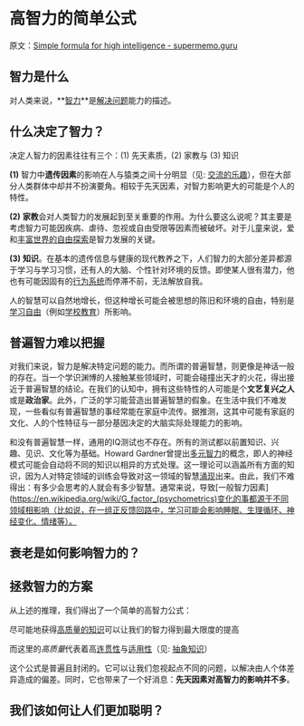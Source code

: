 # 高智力的简单公式

原文：[Simple formula for high intelligence - supermemo.guru](https://supermemo.guru/wiki/Simple_formula_for_high_intelligence)

## 智力是什么

对人类来说，**[智力](https://supermemo.guru/wiki/Intelligence)**是[解决问题](https://supermemo.guru/wiki/How_to_solve_any_problem%3F)能力的描述。

## 什么决定了智力？

决定人智力的因素往往有三个：(1) 先天素质，(2) 家教与 (3) 知识

**(1)** 智力中**遗传因素**的影响在人与猿类之间十分明显（见: [交流的乐趣](https://supermemo.guru/wiki/Pleasure_of_communication)），但在大部分人类群体中却并不扮演要角。相较于先天因素，对智力影响更大的可能是个人的特性。

**(2)** **家教**会对人类智力的发展起到至关重要的作用。为什么要这么说呢？其主要是考虑智力可能因疾病、虐待、忽视或自由受限等因素而被破坏。对于儿童来说，爱和[丰富世界的自由探索](https://supermemo.guru/wiki/Optimization_of_behavioral_spaces_in_development)是智力发展的关键。

**(3)** **知识**。在基本的遗传信息与健康的现代教养之下，人们智力的大部分差异都源于学习与学习习惯，还有人的大脑、个性针对环境的反馈。即使某人很有潜力，他也有可能因固有的[行为系统](https://supermemo.guru/wiki/Behavioral_system)而停滞不前，无法解放自我。

人的智慧可以自然地增长，但这种增长可能会被思想的陈旧和环境的自由，特别是[学习自由](https://supermemo.guru/wiki/Free_learning)（例如[学校教育](https://supermemo.guru/wiki/Schooling)）所影响。

## 普遍智力难以把握

对我们来说，智力是解决特定问题的能力。而所谓的普遍智慧，则更像是神话一般的存在。当一个学识渊博的人接触某些领域时，可能会碰撞出天才的火花，得出接近于普遍智慧的结论。在我们的认知中，拥有这些特性的人可能是个**文艺复兴之人**或是**政治家**。此外，广泛的学习能营造出普遍智慧的假象。在生活中我们不难发现，一些看似有普遍智慧的事经常能在家庭中流传。据推测，这其中可能有家庭的文化、人的个性特征与一部分基因决定的大脑实际处理能力的影响。

和没有普遍智慧一样，通用的IQ测试也不存在。所有的测试都以前置知识、兴趣、见识、文化等为基础。Howard Gardner曾提出[多元智力](https://en.wikipedia.org/wiki/Theory_of_multiple_intelligences)的概念，即人的神经模式可能会自动将不同的知识以相异的方式处理。这一理论可以涵盖所有方面的知识，因为人对特定领域的训练会导致对这一领域的智慧[涌现](https://supermemo.guru/wiki/Emergence)出来。由此，我们不难得出：有多少会思考的人就会有多少智慧。通常来说，导致[一般智力因素](https://en.wikipedia.org/wiki/G_factor_(psychometrics)变化的事都源于不同领域相影响（比如说，在一组正反馈回路中，学习可能会影响睡眠、生理循环、神经变化、情绪等）。

## 衰老是如何影响智力的？

## 拯救智力的方案

从上述的推理，我们得出了一个简单的高智力公式：

尽可能地获得[高质量的知识](https://supermemo.guru/wiki/Abstract_knowledge)可以让我们的智力得到最大限度的提高

而这里的*高质量*代表着高[连贯性](https://supermemo.guru/wiki/Coherence)与[适用性](https://supermemo.guru/wiki/Applicability)（见: [抽象知识](https://supermemo.guru/wiki/Abstract_knowledge)）

这个公式是普遍且封闭的。它可以让我们忽视起点不同的问题，以解决由人个体差异造成的偏差。同时，它也带来了一个好消息：**先天因素对高智力的影响并不多**。

## 我们该如何让人们更加聪明？